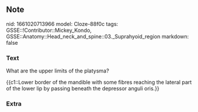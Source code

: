## Note
nid: 1661020713966
model: Cloze-88f0c
tags: GSSE::!Contributor::Mickey_Kondo, GSSE::Anatomy::Head_neck_and_spine::03._Suprahyoid_region
markdown: false

### Text
What are the upper limits of the platysma?
<div>
  {{c1::Lower border of the mandible with some fibres reaching the
  lateral part of the lower lip by passing beneath the depressor
  anguli oris.}}
</div>

### Extra

